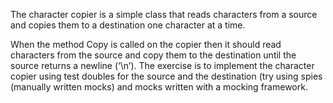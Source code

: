 The character copier is a simple class that reads characters from a source and copies them to a destination one character at a time.

When the method Copy is called on the copier then it should read characters from the source and copy them to the destination until the source returns a newline (‘\n’). The exercise is to implement the character copier using test doubles for the source and the destination (try using spies (manually written mocks) and mocks written with a mocking framework. 